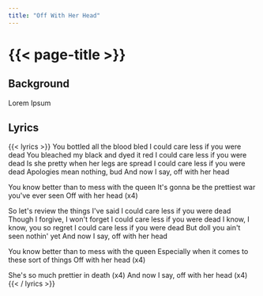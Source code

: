 ```yaml
---
title: "Off With Her Head"
---
```

# {{< page-title >}}

## Background
Lorem Ipsum

## Lyrics
{{< lyrics >}}
You bottled all the blood bled
I could care less if you were dead
You bleached my black and dyed it red
I could care less if you were dead
Is she pretty when her legs are spread
I could care less if you were dead
Apologies mean nothing, bud
And now I say, off with her head

You know better than to mess with the queen
It's gonna be the prettiest war you've ever seen
Off with her head
(x4)

So let's review the things I've said
I could care less if you were dead
Though I forgive, I won't forget
I could care less if you were dead
I know, I know, you so regret
I could care less if you were dead
But doll you ain't seen nothin' yet
And now I say, off with her head

You know better than to mess with the queen
Especially when it comes to these sort of things
Off with her head
(x4)

She's so much prettier in death
(x4)
And now I say, off with her head
(x4)
{{< / lyrics >}}
